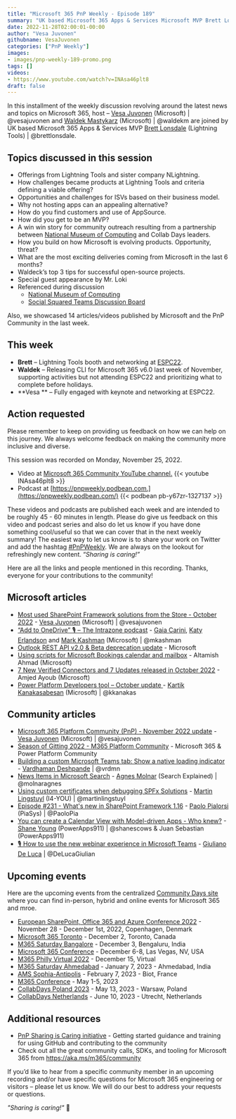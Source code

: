 ```yaml
---
title: "Microsoft 365 PnP Weekly - Episode 189"
summary: "UK based Microsoft 365 Apps & Services Microsoft MVP Brett Lonsdale (Lightning Tools) joins Microsoft’s Vesa Juvonen and Waldek Mastykarz in a discussion on opportunities for ISVs, community outreach, product development, plus 14 articles/videos by Microsoft/Community are highlighted."
date: 2022-11-28T02:00:01-00:00
author: "Vesa Juvonen"
githubname: VesaJuvonen
categories: ["PnP Weekly"]
images:
- images/pnp-weekly-189-promo.png
tags: []
videos:
- https://www.youtube.com/watch?v=INAsa46plt8
draft: false
---
```

 
In this installment of the weekly discussion revolving around the latest news and topics on Microsoft 365, host – [Vesa Juvonen](http://twitter.com/vesajuvonen) (Microsoft) \| @vesajuvonen and [Waldek Mastykarz](http://twitter.com/waldekm) (Microsoft) \| @waldekm are joined by UK based Microsoft 365 Apps & Services MVP [Brett Lonsdale](https://twitter.com/brettlonsdale) (Lightning Tools) \| @brettlonsdale.

## Topics discussed in this session

* Offerings from Lightning Tools and sister company NLightning.
* How challenges became products at Lightning Tools and criteria defining a viable offering?
* Opportunities and challenges for ISVs based on their business model.
* Why not hosting apps can an appealing alternative?
* How do you find customers and use of AppSource.
* How did you get to be an MVP?
* A win win story for community outreach resulting from a partnership between [National Museum of Computing](https://www.tnmoc.org/) and Collab Days leaders.
* How you build on how Microsoft is evolving products. Opportunity, threat?
* What are the most exciting deliveries coming from Microsoft in the last 6 months?
* Waldeck’s top 3 tips for successful open-source projects.
* Special guest appearance by Mr. Loki
* Referenced during discussion
    * [National Museum of Computing](https://www.tnmoc.org/)
    * [Social Squared Teams Discussion Board](https://lightningtools.com/product/microsoft-teams-discussion-board-app)



Also, we showcased 14 articles/videos published by Microsoft and the PnP Community in the last week.

## This week

* **Brett** – Lightning Tools booth and networking at [ESPC22](https://www.sharepointeurope.com/).
* **Waldek** – Releasing CLI for Microsoft 365 v6.0 last week of November, supporting activities but not attending ESPC22 and prioritizing what to complete before holidays.
* **Vesa ** – Fully engaged with keynote and networking at ESPC22.

## Action requested

Please remember to keep on providing us feedback on how we can help on this journey. We always welcome feedback on making the community more inclusive and diverse.

This session was recorded on Monday, November 25, 2022.

*   Video at [Microsoft 365 Community YouTube channel.](https://aka.ms/m365pnp-videos)
    {{< youtube INAsa46plt8 >}}
*   Podcast at [https://pnpweekly.podbean.com.](https://pnpweekly.podbean.com/) 
    {{< podbean pb-y67zr-1327137 >}}   

These videos and podcasts are published each week and are intended to be roughly 45 - 60 minutes in length.  Please do give us feedback on this video and podcast series and also do let us know if you have done something cool/useful so that we can cover that in the next weekly summary! The easiest way to let us know is to share your work on Twitter and add the hashtag [#PnPWeekly](https://twitter.com/search?q=%23pnpweekly). We are always on the lookout for refreshingly new content. “_Sharing is caring!”_ 

Here are all the links and people mentioned in this recording. Thanks, everyone for your contributions to the community!

## Microsoft articles

* [Most used SharePoint Framework solutions from the Store - October 2022](https://techcommunity.microsoft.com/t5/microsoft-sharepoint-blog/most-used-sharepoint-framework-solutions-from-the-store-october/ba-p/3681768) - [Vesa Juvonen](https://twitter.com/vesajuvonen) (Microsoft) | @vesajuvonen
* [“Add to OneDrive” 🎙 – The Intrazone podcast](https://techcommunity.microsoft.com/t5/microsoft-sharepoint-blog/add-to-onedrive-the-intrazone-podcast/ba-p/3680673) -  [Gaia Carini](https://www.linkedin.com/in/gaiacarini/),  [Katy Erlandson](https://www.linkedin.com/in/katy-e-14b41b45/) and [Mark Kashman](https://twitter.com/mkashman) (Microsoft) | @mkashman 
* [Outlook REST API v2.0 & Beta deprecation update](https://devblogs.microsoft.com/microsoft365dev/outlook-rest-api-v2-0-beta-deprecation-update/) - Microsoft
* [Using scripts for Microsoft Bookings calendar and mailbox](https://devblogs.microsoft.com/microsoft365dev/using-scripts-for-microsoft-bookings-calendar-and-mailbox/) - Altamish Ahmad 
(Microsoft)
* [7 New Verified Connectors and 7 Updates released in October 2022](https://powerautomate.microsoft.com/blog/7-new-verified-connectors-and-7-updates-released-in-october-2022/) - Amjed Ayoub (Microsoft)
* [Power Platform Developers tool – October update ](https://powerapps.microsoft.com/blog/power-platform-developers-tool-october-update/) - [Kartik Kanakasabesan](https://twitter.com/kkanakas) (Microsoft) | @kkanakas

## Community articles

* [Microsoft 365 Platform Community (PnP) - November 2022 update](https://pnp.github.io/blog/microsoft-365-platform-community-update/22-11-24/) - [Vesa Juvonen](https://twitter.com/vesajuvonen) (Microsoft) | @vesajuvonen
* [Season of Gitting 2022 - M365 Platform Community](https://www.credly.com/org/m365pnp/badge/season-of-gitting-2022-m365-platform-community) - Microsoft 365 & Power Platform Community
* [Building a custom Microsoft Teams tab: Show a native loading indicator](https://www.vrdmn.com/2022/11/building-custom-microsoft-teams-tab.html) - [Vardhaman Deshpande](https://twitter.com/vrdmn) | @vrdmn
* [News Items in Microsoft Search](https://searchexplained.com/news-items-in-microsoft-search/) - [Agnes Molnar](https://twitter.com/molnaragnes) (Search Explained) | @molnaragnes
* [Using custom certificates when debugging SPFx Solutions](https://www.blimped.nl/spfx-using-custom-certificates-when-debugging/) - [Martin Lingstuyl](https://twitter.com/martinlingstuyl) (I4-YOU) | @martinlingstuyl
* [Episode #231 - What's new in SharePoint Framework 1.16](https://www.youtube.com/watch?v=G7kv_gua7Zs) - [Paolo Pialorsi](https://twitter.com/PaoloPia) (PiaSys) | @PaoloPia
* [You can create a Calendar View with Model-driven Apps - Who knew?](https://www.youtube.com/watch?v=zHYRorT9wIY) - [Shane Young](https://twitter.com/ShanesCows) (PowerApps911) | @shanescows & Juan Sebastian (PowerApps911)
* [🎙️ How to use the new webinar experience in Microsoft Teams](https://www.youtube.com/watch?v=EyFH1eBz_C0) - [Giuliano De Luca](https://twitter.com/DeLucaGiulian) | @DeLucaGiulian

## Upcoming events

Here are the upcoming events from the centralized [Community Days site](https://communitydays.org/events?when=upcoming) where you can find in-person, hybrid and online events for Microsoft 365 and mroe.

* [​​​​​​​European SharePoint, Office 365 and Azure Conference 2022](https://www.sharepointeurope.com/) - November 28 - December 1st, 2022, Copenhagen, Denmark
* [Microsoft 365 Toronto](https://www.communitydays.org/event/2022-12-02/microsoft-365-toronto) - December 2, Toronto, Canada
* [M365 Saturday Bangalore](https://www.communitydays.org/event/2022-12-03/m365-saturday-bangalore-2022) - December 3, Bengaluru, India
* [Microsoft 365 Conference](https://m365conf.com/#!/) - December 6-8, Las Vegas, NV, USA
* [M365 Philly Virtual 2022](https://www.communitydays.org/event/2022-12-15/m365-philly-virtual-2022) - December 15, Virtual
* [M365 Saturday Ahmedabad](https://www.communitydays.org/event/2023-01-07/m365-saturday-ahmedabad) - January 7, 2023 - Ahmedabad, India
* [AMS Sophia-Antipolis](https://www.communitydays.org/event/2023-02-07/ams-sophia-antipolis) - February 7, 2023 - Biot, France
* [M365 Conference](https://m365conf.com/#!/) - May 1-5, 2023
* [CollabDays Poland 2023](https://www.communitydays.org/event/2023-05-13/collabdays-poland-2023) - May 13, 2023 - Warsaw, Poland
* [CollabDays Netherlands](https://www.communitydays.org/event/2023-06-10/collabdays-netherlands-2023) - June 10, 2023 - Utrecht, Netherlands

## Additional resources

* [PnP Sharing is Caring initiative](https://aka.ms/sharing-is-caring) - Getting started guidance and training for using GitHub and contributing to the community
* Check out all the great community calls, SDKs, and tooling for Microsoft 365 from <https://aka.ms/m365/community>

If you’d like to hear from a specific community member in an upcoming recording and/or have specific questions for Microsoft 365 engineering or visitors – please let us know. We will do our best to address your requests or questions.

_"Sharing is caring!"_ 🧡

